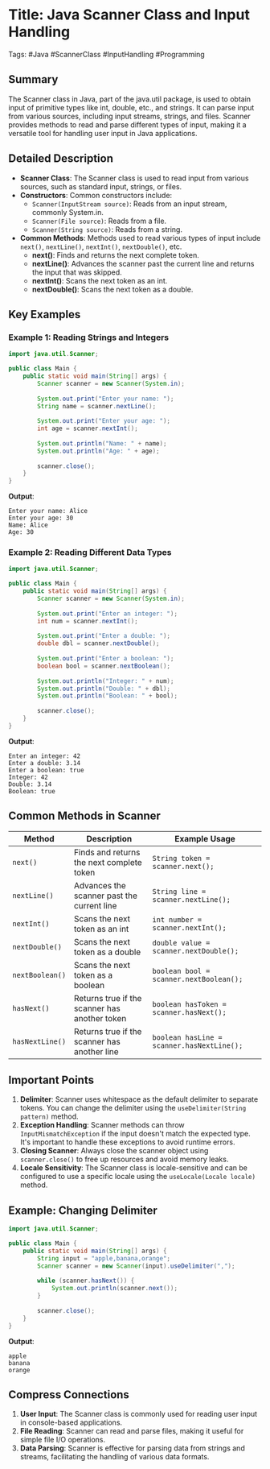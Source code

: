 # Title: Java Scanner Class and Input Handling

Tags: #Java #ScannerClass #InputHandling #Programming

## Summary
The Scanner class in Java, part of the java.util package, is used to obtain input of primitive types like int, double, etc., and strings. It can parse input from various sources, including input streams, strings, and files. Scanner provides methods to read and parse different types of input, making it a versatile tool for handling user input in Java applications.

## Detailed Description
- **Scanner Class**: The Scanner class is used to read input from various sources, such as standard input, strings, or files.
- **Constructors**: Common constructors include:
    - `Scanner(InputStream source)`: Reads from an input stream, commonly System.in.
    - `Scanner(File source)`: Reads from a file.
    - `Scanner(String source)`: Reads from a string.
- **Common Methods**: Methods used to read various types of input include `next()`, `nextLine()`, `nextInt()`, `nextDouble()`, etc.
    - **next()**: Finds and returns the next complete token.
    - **nextLine()**: Advances the scanner past the current line and returns the input that was skipped.
    - **nextInt()**: Scans the next token as an int.
    - **nextDouble()**: Scans the next token as a double.

## Key Examples

### Example 1: Reading Strings and Integers
```java
import java.util.Scanner;

public class Main {
    public static void main(String[] args) {
        Scanner scanner = new Scanner(System.in);
        
        System.out.print("Enter your name: ");
        String name = scanner.nextLine();
        
        System.out.print("Enter your age: ");
        int age = scanner.nextInt();
        
        System.out.println("Name: " + name);
        System.out.println("Age: " + age);
        
        scanner.close();
    }
}
```
**Output**:
```
Enter your name: Alice
Enter your age: 30
Name: Alice
Age: 30
```

### Example 2: Reading Different Data Types
```java
import java.util.Scanner;

public class Main {
    public static void main(String[] args) {
        Scanner scanner = new Scanner(System.in);
        
        System.out.print("Enter an integer: ");
        int num = scanner.nextInt();
        
        System.out.print("Enter a double: ");
        double dbl = scanner.nextDouble();
        
        System.out.print("Enter a boolean: ");
        boolean bool = scanner.nextBoolean();
        
        System.out.println("Integer: " + num);
        System.out.println("Double: " + dbl);
        System.out.println("Boolean: " + bool);
        
        scanner.close();
    }
}
```
**Output**:
```
Enter an integer: 42
Enter a double: 3.14
Enter a boolean: true
Integer: 42
Double: 3.14
Boolean: true
```

## Common Methods in Scanner

| Method             | Description                                       | Example Usage              |
|--------------------|---------------------------------------------------|----------------------------|
| `next()`           | Finds and returns the next complete token         | `String token = scanner.next();` |
| `nextLine()`       | Advances the scanner past the current line        | `String line = scanner.nextLine();` |
| `nextInt()`        | Scans the next token as an int                    | `int number = scanner.nextInt();` |
| `nextDouble()`     | Scans the next token as a double                  | `double value = scanner.nextDouble();` |
| `nextBoolean()`    | Scans the next token as a boolean                 | `boolean bool = scanner.nextBoolean();` |
| `hasNext()`        | Returns true if the scanner has another token     | `boolean hasToken = scanner.hasNext();` |
| `hasNextLine()`    | Returns true if the scanner has another line      | `boolean hasLine = scanner.hasNextLine();` |

## Important Points
1. **Delimiter**: Scanner uses whitespace as the default delimiter to separate tokens. You can change the delimiter using the `useDelimiter(String pattern)` method.
2. **Exception Handling**: Scanner methods can throw `InputMismatchException` if the input doesn't match the expected type. It's important to handle these exceptions to avoid runtime errors.
3. **Closing Scanner**: Always close the scanner object using `scanner.close()` to free up resources and avoid memory leaks.
4. **Locale Sensitivity**: The Scanner class is locale-sensitive and can be configured to use a specific locale using the `useLocale(Locale locale)` method.

## Example: Changing Delimiter
```java
import java.util.Scanner;

public class Main {
    public static void main(String[] args) {
        String input = "apple,banana,orange";
        Scanner scanner = new Scanner(input).useDelimiter(",");
        
        while (scanner.hasNext()) {
            System.out.println(scanner.next());
        }
        
        scanner.close();
    }
}
```
**Output**:
```
apple
banana
orange
```

## Compress Connections
1. **User Input**: The Scanner class is commonly used for reading user input in console-based applications.
2. **File Reading**: Scanner can read and parse files, making it useful for simple file I/O operations.
3. **Data Parsing**: Scanner is effective for parsing data from strings and streams, facilitating the handling of various data formats.

